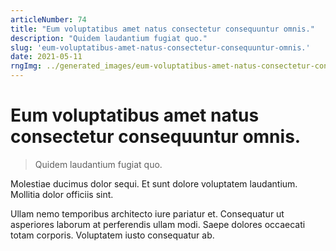 ```yaml
---
articleNumber: 74
title: "Eum voluptatibus amet natus consectetur consequuntur omnis."
description: "Quidem laudantium fugiat quo."
slug: 'eum-voluptatibus-amet-natus-consectetur-consequuntur-omnis.'
date: 2021-05-11
rngImg: ../generated_images/eum-voluptatibus-amet-natus-consectetur-consequuntur-omnis..jpg
---
```


# Eum voluptatibus amet natus consectetur consequuntur omnis.

> Quidem laudantium fugiat quo.

Molestiae ducimus dolor sequi. Et sunt dolore voluptatem laudantium. Mollitia dolor officiis sint.
 Ullam nemo temporibus architecto iure pariatur et. Consequatur ut asperiores laborum at perferendis ullam modi. Saepe dolores occaecati totam corporis. Voluptatem iusto consequatur ab.
